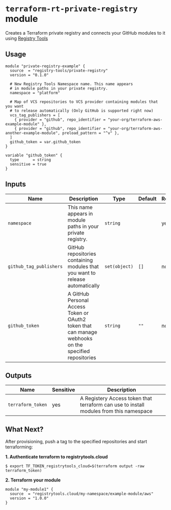 # `terraform-rt-private-registry` module

Creates a Terraform private registry and connects your GitHub modules to it using [Registry Tools](https://registry.tools)

## Usage

```hcl
module "private-registry-example" {
  source  = "registry-tools/private-registry"
  version = "0.1.0"

  # New Registry Tools Namespace name. This name appears
  # in module paths in your private registry.
  namespace = "platform"
  
  # Map of VCS repositories to VCS provider containing modules that you want
  # to release automatically (Only GitHub is supported right now)
  vcs_tag_publishers = [
    { provider = "github", repo_identifier = "your-org/terraform-aws-example-module" },
    { provider = "github", repo_identifier = "your-org/terraform-aws-another-example-module", preload_pattern = "^v" },
  ]
  github_token = var.github_token
}

variable "github_token" {
  type      = string
  sensitive = true
}
```

## Inputs

| Name                    | Description                                                                                           | Type           | Default | Required |
|-------------------------|-------------------------------------------------------------------------------------------------------|----------------|---------|----------|
| `namespace`             | This name appears in module paths in your private registry.                                           | `string`       |         | yes      |
| `github_tag_publishers` | GitHub repositories containing modules that you want to release automatically                         | `set(object)` | `[]`    | no       |
| `github_token`          | A GitHub Personal Access Token or OAuth2 token that can manage webhooks on the specified repositories | `string`       | `""`    | no       |

## Outputs

| Name              | Sensitive | Description                                                                            |
|-------------------|-----------|----------------------------------------------------------------------------------------|
| `terraform_token` | yes       | A Registery Access token that terraform can use to install modules from this namespace |

## What Next?

After provisioning, push a tag to the specified repositories and start terraforming:

**1. Authenticate terraform to registrytools.cloud**

```
$ export TF_TOKEN_registrytools_cloud=$(terraform output -raw terraform_token)
```

**2. Terraform your module**

```hcl
module "my-module1" {
  source  = "registrytools.cloud/my-namespace/example-module/aws"
  version = "1.0.0"
}
```
